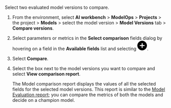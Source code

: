 Select two evaluated model versions to compare.

1.  From the environment, select **AI workbench** > **ModelOps** > **Projects** > the project > **Models** > select the model version > **Model Versions** tab > **Compare versions**.


1.  Select parameters or metrics in the **Select comparison** fields dialog by hovering on a field in the **Available fields** list and selecting ![Add icon](Images/ebt1659745488877.svg).


1.  Select **Compare**.


1.  Select the box next to the model versions you want to compare and select **View comparison report**.

    The Model comparison report displays the values of all the selected fields for the selected model versions. This report is similar to the [Model Evaluation report](vbl1732651027548.md); you can compare the metrics of both the models and decide on a champion model.


